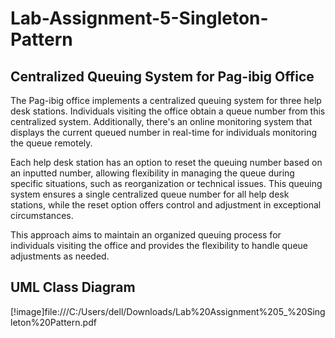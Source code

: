 # Lab-Assignment-5-Singleton-Pattern
<h2>Centralized Queuing System for Pag-ibig Office</h2> 
The Pag-ibig office implements a centralized queuing system for three help desk stations. Individuals visiting the office obtain a queue number from this centralized system. Additionally, there's an online monitoring system that displays the current queued number in real-time for individuals monitoring the queue remotely.

Each help desk station has an option to reset the queuing number based on an inputted number, allowing flexibility in managing the queue during specific situations, such as reorganization or technical issues. This queuing system ensures a single centralized queue number for all help desk stations, while the reset option offers control and adjustment in exceptional circumstances.

This approach aims to maintain an organized queuing process for individuals visiting the office and provides the flexibility to handle queue adjustments as needed.

<h2>UML Class Diagram</h2> 
[!image]file:///C:/Users/dell/Downloads/Lab%20Assignment%205_%20Singleton%20Pattern.pdf 
